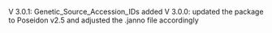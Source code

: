 V 3.0.1: Genetic_Source_Accession_IDs added
V 3.0.0: updated the package to Poseidon v2.5 and adjusted the .janno file accordingly
